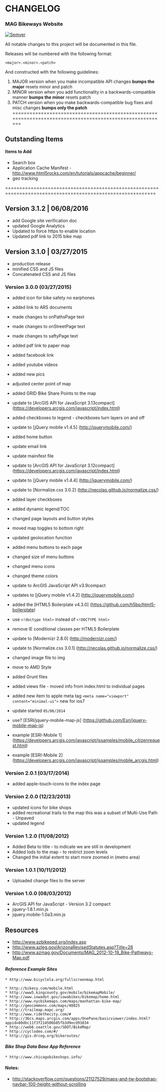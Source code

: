 # CHANGELOG #
###  MAG Bikeways Website ###

[![Semver](http://img.shields.io/SemVer/2.0.0.png)](http://semver.org/spec/v2.0.0.html)

All notable changes to this project will be documented in this file.

Releases will be numbered with the following format:

`<major>.<minor>.<patch>`

And constructed with the following guidelines:

1. MAJOR version when you make incompatible API changes **bumps the major** resets minor and patch
2. MINOR version when you add functionality in a backwards-compatible manner **bumps the minor** resets patch
3. PATCH version when you make backwards-compatible bug fixes and misc changes **bumps only the patch**
=========================================================================================================

## Outstanding Items

#### Items to Add
* Search box
* Application Cache Manifest - http://www.html5rocks.com/en/tutorials/appcache/beginner/
* geo tracking

===========================================================================================================

## Version 3.1.2 | 06/08/2016

* add Google site verification doc
* updated Google Analytics
* Updated to force https to enable location
* Updated pdf link to 2015 bike map

## Version 3.1.0 | 03/27/2015

* production release
* minified CSS and JS files
* Concatenated CSS and JS files

### Version 3.0.0 (03/27/2015)

* added icon for bike safety no earphones
* added link to ARS documents
* made changes to onPathsPage text
* made changes to onStreetPage text
* made changes to saftyPage text
* added pdf link to paper map
* added facebook link
* added youtube videos
* added new pics
* adjusted center point of map
* added GRID Bike Share Points to the map
* update to [ArcGIS API for JavaScript 3.13compact] (https://developers.arcgis.com/javascript/index.html)
* added checkboxes to legend - checkboxes turn layers on and off
* update to [jQuery mobile v1.4.5] (http://jquerymobile.com/)
* added home button
* update email link
* update mainifest file
* update to [ArcGIS API for JavaScript 3.12compact] (https://developers.arcgis.com/javascript/index.html)
* update to [jQuery mobile v1.4.4] (http://jquerymobile.com/)
* update to [Normalize.css 3.0.2] (http://necolas.github.io/normalize.css/)
* added layer checkboxes
* added dynamic legend/TOC
* changed page layouts and button styles
* moved map toggles to bottom right
* updated geolocation function
* added menu buttons to each page
* changed size of menu buttons
* changed menu icons
* changed theme colors
* update to ArcGIS JavaScript API v3.9compact
* updates to [jQuery mobile v1.4.2] (http://jquerymobile.com/)
* added the [HTML5 Boilerplate v4.3.0] (https://github.com/h5bp/html5-boilerplate)
* use `<!doctype html>` instead of `<!DOCTYPE html>`
* remove IE conditional classes per HTML5 Boilerplate
* update to [Modernizr 2.8.0] (http://modernizr.com/)
* update to [Normalize.css 3.0.1] (http://necolas.github.io/normalize.css/)
* changed image file to img
* move to AMD Style
* added Grunt files
* added views file - moved info from index.html to individual pages
* added new item to apple meta tag `<meta name="viewport" content="minimal-ui">` new for ios7
* update started `05/06/2014`

* use? [ESRI/jquery-mobile-map-js] (https://github.com/Esri/jquery-mobile-map-js)
* example [ESRI-Mobile 1] (https://developers.arcgis.com/javascript/jssamples/mobile_citizenrequest.html)
* example [ESRI-Mobile 2] (https://developers.arcgis.com/javascript/jssamples/mobile_arcgis.html)

### Version 2.0.1 (03/17/2014)

* added apple-touch-icons to the index page

### Version 2.0.0 (12/23/2013)

* updated icons for bike shops
* added recreational trails to the map this was a subset of Multi-Use Path - Unpaved
* updated legend

### Version 1.2.0 (11/08/2012)

* Added Beta to title - to indicate we are still in development
* Added lods to the map - to restrict zoom levels
* Changed the initial extent to start more zoomed in (metro area)

### Version 1.0.1 (10/11/2012)

* Uploaded change files to the server

### Version 1.0.0 (08/03/2012)

* ArcGIS API for JavaScript - Version 3.2 compact
* jquery-1.8.1.min.js
* jquery.mobile-1.0a3.min.js

## Resources

* http://www.azbikeped.org/index.asp
* http://www.azleg.gov/ArizonaRevisedStatutes.asp?Title=28
* http://www.azmag.gov/Documents/MAG_2012-10-19_Bike-Pathways-Map.pdf

#### ***Reference Example Sites***

    * http://www.bicyclela.org/fullscreenmap.html

    * http://bikesy.com/mobile.html
    * http://www5.kingcounty.gov/mobile/bikemapMobile/
    * http://www.iowadot.gov/iowabikes/bikemap/home.html
    * http://www.nycbikemaps.com/maps/manhattan-bike-map/
    * http://geocommons.com/maps/48825
    * http://trailmap.mapc.org/
    * http://www.ridethecity.com/#
    * http://36cs.maps.arcgis.com/apps/OnePane/basicviewer/index.html?appid=60dbc11f3f214506b85fb3d9ecd91034
    * http://web6.seattle.gov/SDOT/BikeMap/
    * http://cyclodeo.com/#/
    * http://gis.drcog.org/bikeroutes/

#### ***Bike Shop Data Base App Reference***

    * http://www.chicagobikeshops.info/

#### Notes:
* http://stackoverflow.com/questions/21127529/maps-and-tw-bootstrap-navbar-100-height-without-scrolling